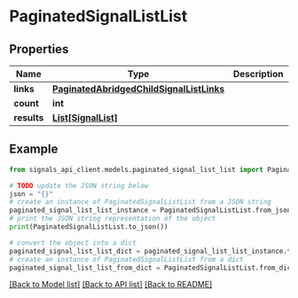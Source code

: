 # PaginatedSignalListList


## Properties

Name | Type | Description | Notes
------------ | ------------- | ------------- | -------------
**links** | [**PaginatedAbridgedChildSignalListLinks**](PaginatedAbridgedChildSignalListLinks.md) |  | [optional] 
**count** | **int** |  | [optional] 
**results** | [**List[SignalList]**](SignalList.md) |  | [optional] 

## Example

```python
from signals_api_client.models.paginated_signal_list_list import PaginatedSignalListList

# TODO update the JSON string below
json = "{}"
# create an instance of PaginatedSignalListList from a JSON string
paginated_signal_list_list_instance = PaginatedSignalListList.from_json(json)
# print the JSON string representation of the object
print(PaginatedSignalListList.to_json())

# convert the object into a dict
paginated_signal_list_list_dict = paginated_signal_list_list_instance.to_dict()
# create an instance of PaginatedSignalListList from a dict
paginated_signal_list_list_from_dict = PaginatedSignalListList.from_dict(paginated_signal_list_list_dict)
```
[[Back to Model list]](../README.md#documentation-for-models) [[Back to API list]](../README.md#documentation-for-api-endpoints) [[Back to README]](../README.md)


